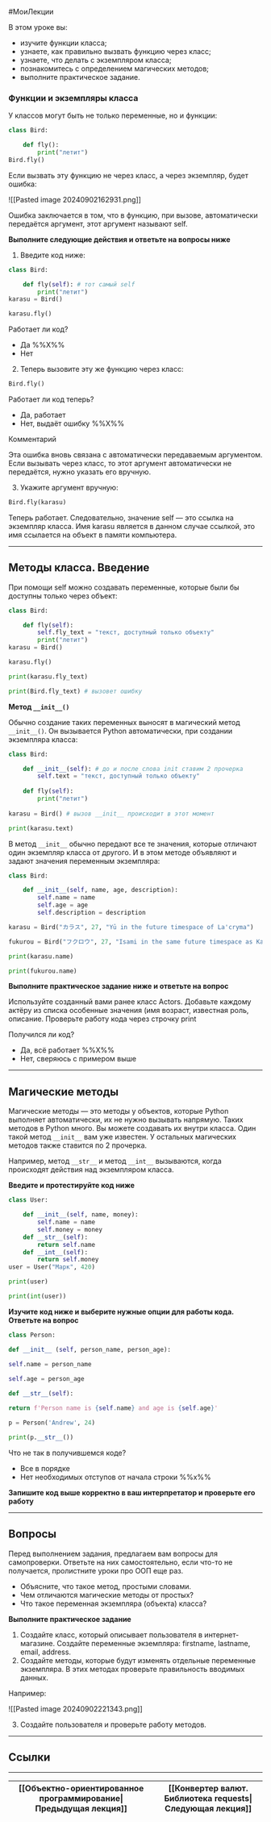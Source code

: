 #МоиЛекции 

В этом уроке вы:

- изучите функции класса;
- узнаете, как правильно вызвать функцию через класс;
- узнаете, что делать с экземпляром класса;
- познакомитесь с определением магических методов;
- выполните практическое задание.

### Функции и экземпляры класса

У классов могут быть не только переменные, но и функции:

```python
class Bird:

	def fly():
		print("летит")
Bird.fly()
```

Если вызвать эту функцию не через класс, а через экземпляр, будет ошибка:

![[Pasted image 20240902162931.png]]

Ошибка заключается в том, что в функцию, при вызове, автоматически передаётся аргумент, этот аргумент называют self.

**Выполните следующие действия и ответьте на вопросы ниже**

 1. Введите код ниже:

```python
class Bird:

	def fly(self): # тот самый self
		print("летит")
karasu = Bird()

karasu.fly()
```

Работает ли код?
- Да %%X%%
- Нет

2. Теперь вызовите эту же функцию через класс:

```python
Bird.fly()
```

Работает ли код теперь?

- Да, работает
- Нет, выдаёт ошибку %%X%%

Комментарий

Эта ошибка вновь связана с автоматически передаваемым аргументом. Если вызывать через класс, то этот аргумент автоматически не передаётся, нужно указать его вручную.

3. Укажите аргумент вручную:

```python
Bird.fly(karasu)
```

Теперь работает. Следовательно, значение self — это ссылка на экземпляр класса. Имя karasu является в данном случае ссылкой, это имя ссылается на объект в памяти компьютера.

---
## Методы класса. Введение

При помощи self можно создавать переменные, которые были бы доступны только через объект:

```python
class Bird:

	def fly(self):
		self.fly_text = "текст, доступный только объекту"
		print("летит")
karasu = Bird()

karasu.fly()

print(karasu.fly_text)

print(Bird.fly_text) # вызовет ошибку
```

**Метод `__init__()`**

Обычно создание таких переменных выносят в магический метод `__init__()`. Он вызывается Python автоматически, при создании экземпляра класса:

```python
class Bird:

	def __init__(self): # до и после слова init ставим 2 прочерка
		self.text = "текст, доступный только объекту"
	
	def fly(self):
		print("летит")
		
karasu = Bird() # вызов __init__ происходит в этот момент

print(karasu.text)
```

В метод `__init__` обычно передают все те значения, которые отличают один экземпляр класса от другого. И в этом методе объявляют и задают значения переменным экземпляра:

```python
class Bird:

	def __init__(self, name, age, description):
		self.name = name
		self.age = age
		self.description = description

karasu = Bird("カラス", 27, "Yū in the future timespace of La'cryma")

fukurou = Bird("フクロウ", 27, "Isami in the same future timespace as Karasu")

print(karasu.name)

print(fukurou.name)
```

**Выполните практическое задание ниже и ответьте на вопрос**

Используйте созданный вами ранее класс Actors. Добавьте каждому актёру из списка особенные значения (имя возраст, известная роль, описание. Проверьте работу кода через строчку print

Получился ли код?
- Да, всё работает %%X%%
- Нет, сверяюсь с примером выше

---
## Магические методы

Магические методы — это методы у объектов, которые Python выполняет автоматически, их не нужно вызывать напрямую. Таких методов в Python много. Вы можете создавать их внутри класса. Один такой метод `__init__` вам уже известен. У остальных магических методов также ставится по 2 прочерка.

Например, метод `__str__` и метод `__int__` вызываются, когда происходят действия над экземпляром класса.

**Введите и протестируйте код ниже**

```python
class User:

	def __init__(self, name, money):
		self.name = name
		self.money = money
	def __str__(self):
		return self.name
	def __int__(self):
		return self.money
user = User("Марк", 420)

print(user)

print(int(user))
```

**Изучите код ниже и выберите нужные опции для работы кода. Ответьте на вопрос**

```python
class Person:

def __init__ (self, person_name, person_age):

self.name = person_name
	
self.age = person_age

def __str__(self):

return f'Person name is {self.name} and age is {self.age}'

p = Person('Andrew', 24)

print(p.__str__())
```

Что не так в получившемся коде?
- Все в порядке
- Нет необходимых отступов от начала строки %%x%%

**Запишите код выше корректно в ваш интерпретатор и проверьте его работу**

---
## Вопросы

Перед выполнением задания, предлагаем вам вопросы для самопроверки. Ответьте на них самостоятельно, если что-то не получается, пролистните уроки про ООП еще раз.

- Объясните, что такое метод, простыми словами.
- Чем отличаются магические методы от простых?
- Что такое переменная экземпляра (объекта) класса?

**Выполните практическое задание**

1. Создайте класс, который описывает пользователя в интернет-магазине. Создайте переменные экземпляра: firstname, lastname, email, address.
2. Создайте методы, которые будут изменять отдельные переменные экземпляра. В этих методах проверьте правильность вводимых данных. 

Например:

![[Pasted image 20240902221343.png]]

3. Создайте пользователя и проверьте работу методов.

---
## Ссылки



---

| [[Объектно-ориентированное программирование\|Предыдущая лекция]] | [[Конвертер валют. Библиотека requests\|Следующая лекция]] |
| ---------------------------------------------------------------- | ---------------------------------------------------------- |

